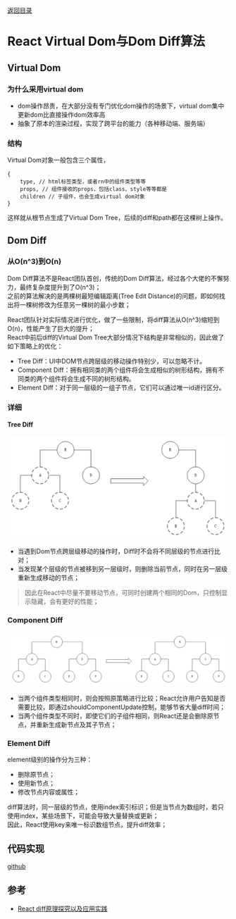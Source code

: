 [返回目录](../../README.md)
# React Virtual Dom与Dom Diff算法
## Virtual Dom
### 为什么采用virtual dom
- dom操作昂贵，在大部分没有专门优化dom操作的场景下，virtual dom集中更新dom比直接操作dom效率高
- 抽象了原本的渲染过程，实现了跨平台的能力（各种移动端、服务端）

### 结构
Virtual Dom对象一般包含三个属性，
````
{
    type, // html标签类型，或者rn中的组件类型等等
    props, // 组件接收的props，包括class、style等等都是
    children // 子组件，也会生成virtual dom对象
}
````
这样就从根节点生成了Virtual Dom Tree，后续的diff和path都在这棵树上操作。

## Dom Diff
### 从O(n^3)到O(n)
Dom Diff算法不是React团队首创，传统的Dom Diff算法，经过各个大佬的不懈努力，最终复杂度提升到了O(n^3)；  
之前的算法解决的是两棵树最短编辑距离(Tree Edit Distance)的问题，即如何找出将一棵树修改为任意另一棵树的最小步数；  

React团队针对实际情况进行优化，做了一些限制，将diff算法从O(n^3)缩短到O(n)，性能产生了巨大的提升；  
React中前后diff的Virtual Dom Tree大部分情况下结构是非常相似的，因此做了如下策略上的优化：
- Tree Diff：UI中DOM节点跨层级的移动操作特别少，可以忽略不计。
- Component Diff：拥有相同类的两个组件将会生成相似的树形结构，拥有不同类的两个组件将会生成不同的树形结构。
- Element Diff：对于同一层级的一组子节点，它们可以通过唯一id进行区分。

### 详细
#### Tree Diff
![](tree-diff.png)
- 当遇到Dom节点跨层级移动的操作时，Diff时不会将不同层级的节点进行比对；  
- 当发现某个层级的节点被移到另一层级时，则删除当前节点，同时在另一层级重新生成移动的节点；  
> 因此在React中尽量不要移动节点，可同时创建两个相同的Dom，只控制显示隐藏，会有更好的性能；

### Component Diff
![](component-diff.png)
- 当两个组件类型相同时，则会按照原策略进行比较；React允许用户告知是否需要比较，即通过shouldComponentUpdate控制，能够节省大量diff时间；  
- 当两个组件类型不同时，即使它们的子组件相同，则React还是会删除原节点，并重新生成新节点及其子节点；

### Element Diff
element级别的操作分为三种：
- 删除原节点；
- 使用新节点；
- 修改节点内容或属性；  

diff算法时，同一层级的节点，使用index索引标识；但是当节点为数组时，若只使用index，某些场景下，可能会导致大量替换或更新；  
因此，React使用key来唯一标识数组节点，提升diff效率；

## 代码实现
[github](https://github.com/Lskkkk/Demo/tree/master/virtual-dom/src/dom)

## 参考
- [React diff原理探究以及应用实践](https://juejin.im/post/5cb5b4926fb9a068b52fb823)